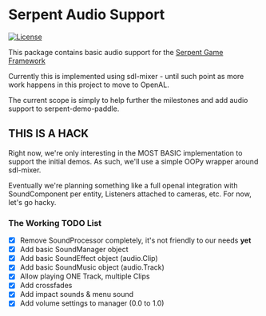 # Serpent Audio Support

[![License](https://img.shields.io/badge/License-ZLib-blue.svg)](https://opensource.org/licenses/ZLib)

This package contains basic audio support for the [Serpent Game Framework](https://lispysnake.com/)

Currently this is implemented using sdl-mixer - until such point as more work happens in this
project to move to OpenAL.

The current scope is simply to help further the milestones and add audio support to serpent-demo-paddle.


## THIS IS A HACK

Right now, we're only interesting in the MOST BASIC implementation to support the initial demos.
As such, we'll use a simple OOPy wrapper around sdl-mixer.

Eventually we're planning something like a full openal integration with SoundComponent per entity,
Listeners attached to cameras, etc. For now, let's go hacky.

### The Working TODO List

- [x] Remove SoundProcessor completely, it's not friendly to our needs **yet**
- [x] Add basic SoundManager object
- [x] Add basic SoundEffect object (audio.Clip)
- [x] Add basic SoundMusic object (audio.Track)
- [x] Allow playing ONE Track, multiple Clips
- [x] Add crossfades
- [x] Add impact sounds & menu sound
- [x] Add volume settings to manager (0.0 to 1.0)
